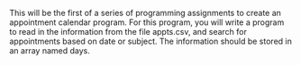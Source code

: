 This will be the first of a series of programming assignments to create an appointment calendar program. For this
program, you will write a program to read in the information from the file appts.csv, and search for appointments based on
date or subject. The information should be stored in an array named days.
